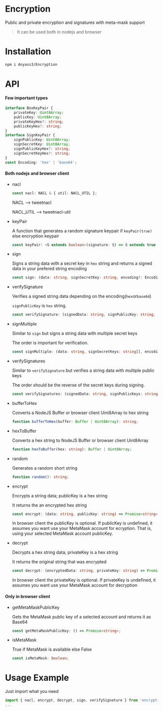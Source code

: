 # Encryption

Public and private encryption and signatures with meta-mask support

> It can be used both in nodejs and browser

# Installation
```bash
npm i Anyass3/Encryption
```

# API

#### Few important types

```typescript
interface BoxKeyPair {
	privateKey: Uint8Array;
	publicKey: Uint8Array;
	privateKeyHex?: string;
	publicKeyHex?: string;
}
interface SignKeyPair {
	signPublicKey: Uint8Array;
	signSecretKey: Uint8Array;
	signPublicKeyHex?: string;
	signSecretKeyHex?: string;
}
const Encoding: 'hex' | 'base64';
```

#### Both nodejs and browser client

- nacl

  ```typescript
  const nacl: NACL & { util: NACL_UTIL };
  ```

  NACL --> tweetnacl
  
  NACL_UTIL --> tweetnacl-util

- keyPair

  A function that generates a random signature keypair if `keyPair(true)` else encryption keypair

  ```typescript
  const keyPair: <S extends boolean>(signature: S) => S extends true ? SignKeyPair : BoxKeyPair;
  ```

- sign

  Signs a string data with a secret key in `hex` string and returns a signed data in your prefered string encoding

  ```typescript
  const sign: (data: string, signSecretKey: string, encoding?: Encoding) => string;
  ```

- verifySignature

  Verifies a signed string data depending on the encoding(`hex`or`base64`)
  
  `signPublicKey` is `hex` string.

  ```typescript
  const verifySignature: (signedData: string, signPublicKey: string, encoding?: Encoding) => string;
  ```

- signMultiple

  Similar to `sign` but signs a string data with multiple secret keys
  
  The order is important for verification.

  ```typescript
  const signMultiple: (data: string, signSecretKeys: string[], encoding?: Encoding) => string;
  ```

- verifySignatures

  Similar to `verifySignature` but verifies a string data with multiple public keys
  
  The order should be the reverse of the secret keys during signing.

  ```typescript
  const verifySignatures: (signedData: string, signPublicKeys: string[], encoding?: Encoding) => string;
  ```

- bufferToHex

  Converts a NodeJS Buffer or browser client Uint8Array to hex string

  ```typescript
  function bufferToHex(buffer: Buffer | Uint8Array): string;
  ```

- hexToBuffer

  Converts a hex string to NodeJS Buffer or browser client Uint8Array

  ```typescript
  function hexToBuffer(hex: string): Buffer | Uint8Array;
  ```

- random

  Generates a random short string

  ```typescript
  function random(): string;
  ```

- encrypt

  Encrypts a string data; publicKey is a hex string

  It returns the an encrypted hex string

  ```typescript
  const encrypt: (data: string, publicKey: string) => Promise<string>;
  ```

  In browser client the publicKey is optional. If publicKey is undefined, it assumes you want use your MetaMask account for ecryption. That is, using your selected MetaMask account publicKey.

- decrypt

  Decrypts a hex string data; privateKey is a hex string

  It returns the original string that was encrypted

  ```typescript
  const decrypt: (encryptedData: string, privateKey: string) => Promise<string>;
  ```

  In browser client the privateKey is optional. If privateKey is undefined, it assumes you want use your MetaMask account for decryption

#### Only in browser client

- getMetaMaskPublicKey

  Gets the MetaMask public key of a selected account and returns it as Base64

  ```typescript
  const getMetaMaskPublicKey: () => Promise<string>;
  ```

- isMetaMask

  True if MetaMask is available else False

  ```typescript
  const isMetaMask: boolean;
  ```
  
# Usage Example

Just import what you need

```typescript
import { nacl, encrypt, decrypt, sign, verifySignature } from 'encryption'
...
```
